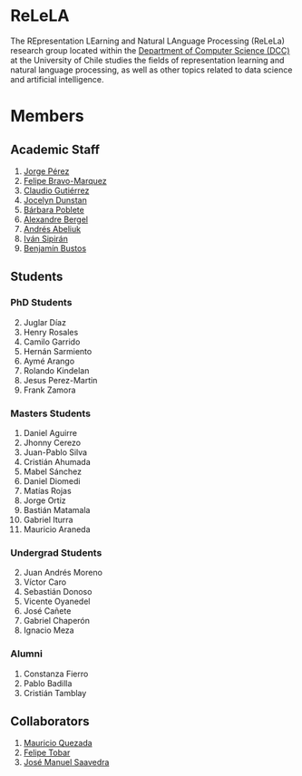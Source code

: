 # ReLeLA

The REpresentation LEarning and Natural LAnguage Processing (ReLeLa) research group located within the [Department of Computer Science (DCC)](https://www.dcc.uchile.cl/) at the University of Chile studies the fields of representation learning and natural language processing, as well as other topics related to data science and artificial intelligence.   


# Members

## Academic Staff

1. [Jorge Pérez](https://users.dcc.uchile.cl/~jperez/)
2. [Felipe Bravo-Marquez](https://felipebravom.com/)
3. [Claudio Gutiérrez](https://users.dcc.uchile.cl/~cgutierr/)
3. [Jocelyn Dunstan](https://sites.google.com/view/jdunstan/home)
1. [Bárbara Poblete](https://www.barbara.cl/)
1. [Alexandre Bergel](http://bergel.eu/)
1. [Andrés Abeliuk](https://scholar.google.com/citations?user=qKqH1lcAAAAJ&hl=en&oi=ao)
1. [Iván Sipirán](http://www.ivan-sipiran.com/)
1. [Benjamín Bustos](https://users.dcc.uchile.cl/~bebustos/)


## Students

### PhD Students
2. Juglar Díaz
1. Henry Rosales 
1. Camilo Garrido
1. Hernán Sarmiento
2. Aymé Arango
3. Rolando Kindelan 
1. Jesus Perez-Martin
2. Frank Zamora


### Masters Students
1. Daniel Aguirre
5. Jhonny Cerezo 
6. Juan-Pablo Silva
1. Cristián Ahumada 
1. Mabel Sánchez
7. Daniel Diomedi
1. Matías Rojas
2. Jorge Ortiz
3. Bastián Matamala
4. Gabriel Iturra
5. Mauricio Araneda

### Undergrad Students
2. Juan Andrés Moreno 
3. Víctor Caro 
3. Sebastián Donoso 
6. Vicente Oyanedel 
7. José Cañete 
1. Gabriel Chaperón 
1. Ignacio Meza 

### Alumni 

1. Constanza Fierro 
1. Pablo Badilla
2. Cristián Tamblay

## Collaborators



1. [Mauricio Quezada](https://users.dcc.uchile.cl/~mquezada/)
1. [Felipe Tobar](http://www.dim.uchile.cl/~ftobar/)
1. [José Manuel Saavedra](https://impresee.com/ecommerce-labs/)
